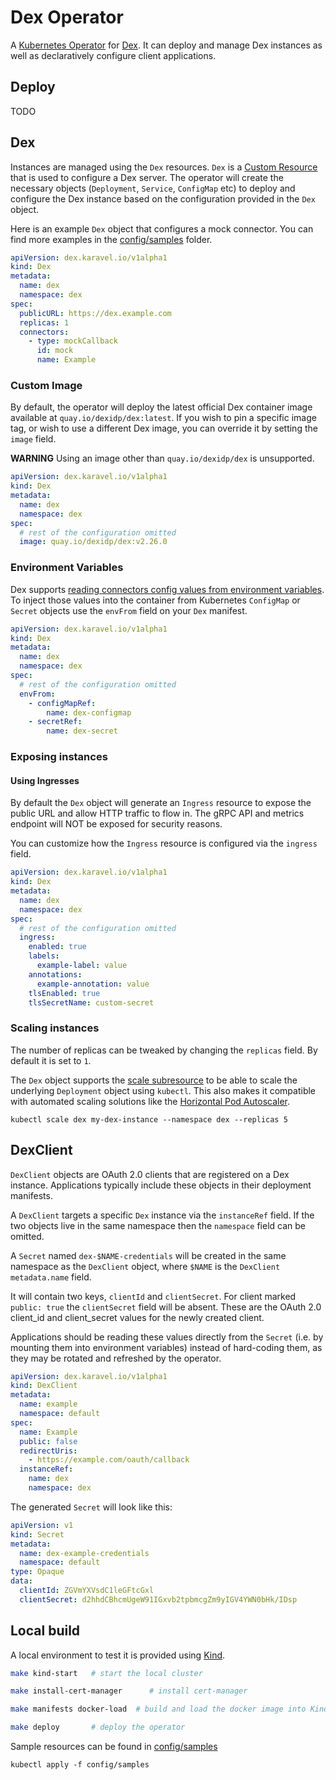 # Dex Operator

A [Kubernetes Operator] for [Dex]. It can deploy and manage Dex instances as well as
declaratively configure client applications.

## Deploy

TODO

## Dex

Instances are managed using the `Dex` resources. `Dex` is a [Custom Resource] that is used to configure
a Dex server. The operator will create the necessary objects (`Deployment`, `Service`, `ConfigMap` etc) to
deploy and configure the Dex instance based on the configuration provided in the `Dex` object.

Here is an example `Dex` object that configures a mock connector. 
You can find more examples in the [config/samples](./config/samples) folder.

```yaml
apiVersion: dex.karavel.io/v1alpha1
kind: Dex
metadata:
  name: dex
  namespace: dex
spec:
  publicURL: https://dex.example.com
  replicas: 1
  connectors:
    - type: mockCallback
      id: mock
      name: Example
```

### Custom Image

By default, the operator will deploy the latest official Dex container image available at `quay.io/dexidp/dex:latest`.
If you wish to pin a specific image tag, or wish to use a different Dex image, you can override it by setting the `image` field.

**WARNING** Using an image other than `quay.io/dexidp/dex` is unsupported.

```yaml
apiVersion: dex.karavel.io/v1alpha1
kind: Dex
metadata:
  name: dex
  namespace: dex
spec:
  # rest of the configuration omitted
  image: quay.io/dexidp/dex:v2.26.0
```

### Environment Variables

Dex supports [reading connectors config values from environment variables](https://github.com/dexidp/dex/blob/master/examples/config-dev.yaml#L123).
To inject those values into the container from Kubernetes `ConfigMap` or `Secret` objects use the `envFrom` field on your `Dex` manifest.

```yaml
apiVersion: dex.karavel.io/v1alpha1
kind: Dex
metadata:
  name: dex
  namespace: dex
spec:
  # rest of the configuration omitted
  envFrom:
    - configMapRef:
        name: dex-configmap
    - secretRef:
        name: dex-secret
```

### Exposing instances

#### Using Ingresses

By default the `Dex` object will generate an `Ingress` resource to expose the public URL and allow HTTP
traffic to flow in. The gRPC API and metrics endpoint will NOT be exposed for security reasons.

You can customize how the `Ingress` resource is configured via the `ingress` field.

```yaml
apiVersion: dex.karavel.io/v1alpha1
kind: Dex
metadata:
  name: dex
  namespace: dex
spec:
  # rest of the configuration omitted
  ingress:
    enabled: true
    labels:
      example-label: value
    annotations:
      example-annotation: value
    tlsEnabled: true
    tlsSecretName: custom-secret
```

### Scaling instances

The number of replicas can be tweaked by changing the `replicas` field. By default it is set to `1`.

The `Dex` object supports the [scale subresource] to be able to scale the underlying `Deployment` object
using `kubectl`. This also makes it compatible with automated scaling solutions like the [Horizontal Pod Autoscaler].

`kubectl scale dex my-dex-instance --namespace dex --replicas 5`

## DexClient

`DexClient` objects are OAuth 2.0 clients that are registered on a Dex instance. Applications typically include 
these objects in their deployment manifests.

A `DexClient` targets a specific `Dex` instance via the `instanceRef` field. If the two objects live in the same
namespace then the `namespace` field can be omitted.

A `Secret` named `dex-$NAME-credentials` will be created in the same namespace as the `DexClient` object, where
`$NAME` is the `DexClient` `metadata.name` field.

It will contain two keys, `clientId` and `clientSecret`. For client marked `public: true` the `clientSecret` field
will be absent. These are the OAuth 2.0 client_id and client_secret values for the newly created client.

Applications should be reading these values directly from the `Secret` (i.e. by mounting them into environment variables)
instead of hard-coding them, as they may be rotated and refreshed by the operator.

```yaml
apiVersion: dex.karavel.io/v1alpha1
kind: DexClient
metadata:
  name: example
  namespace: default
spec:
  name: Example
  public: false
  redirectUris:
    - https://example.com/oauth/callback
  instanceRef:
    name: dex
    namespace: dex
```

The generated `Secret` will look like this:

```yaml
apiVersion: v1
kind: Secret
metadata:
  name: dex-example-credentials
  namespace: default
type: Opaque
data:
  clientId: ZGVmYXVsdC1leGFtcGxl
  clientSecret: d2hhdCBhcmUgeW91IGxvb2tpbmcgZm9yIGV4YWN0bHk/IDsp
```
## Local build

A local environment to test it is provided using [Kind].

```bash
make kind-start   # start the local cluster

make install-cert-manager      # install cert-manager

make manifests docker-load  # build and load the docker image into Kind

make deploy       # deploy the operator
```

Sample resources can be found in [config/samples](./config/samples)

`kubectl apply -f config/samples`

[Kubernetes Operator]: https://kubernetes.io/docs/concepts/extend-kubernetes/operator/
[Dex]: https://dexidp.io
[Kind]: https://kind.sigs.k8s.io/
[Custom Resource]: https://kubernetes.io/docs/concepts/extend-kubernetes/api-extension/custom-resources/
[scale subresource]: https://kubernetes.io/docs/tasks/extend-kubernetes/custom-resources/custom-resource-definitions/#scale-subresource
[Horizontal Pod Autoscaler]: https://kubernetes.io/docs/tasks/run-application/horizontal-pod-autoscale/
